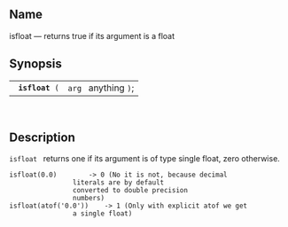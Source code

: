 <div>

<div>

</div>

<div>

## Name

isfloat — returns true if its argument is a float

</div>

<div>

## Synopsis

<div>

|                      |                      |
|----------------------|----------------------|
| ` `**`isfloat`**` (` | `arg ` anything `)`; |

<div>

 

</div>

</div>

</div>

<div>

## Description

`isfloat ` returns one if its argument is of type single float, zero
otherwise.

``` screen
isfloat(0.0)        -> 0 (No it is not, because decimal
                literals are by default
                converted to double precision
                numbers)
isfloat(atof('0.0'))    -> 1 (Only with explicit atof we get
                a single float)
```

</div>

</div>
